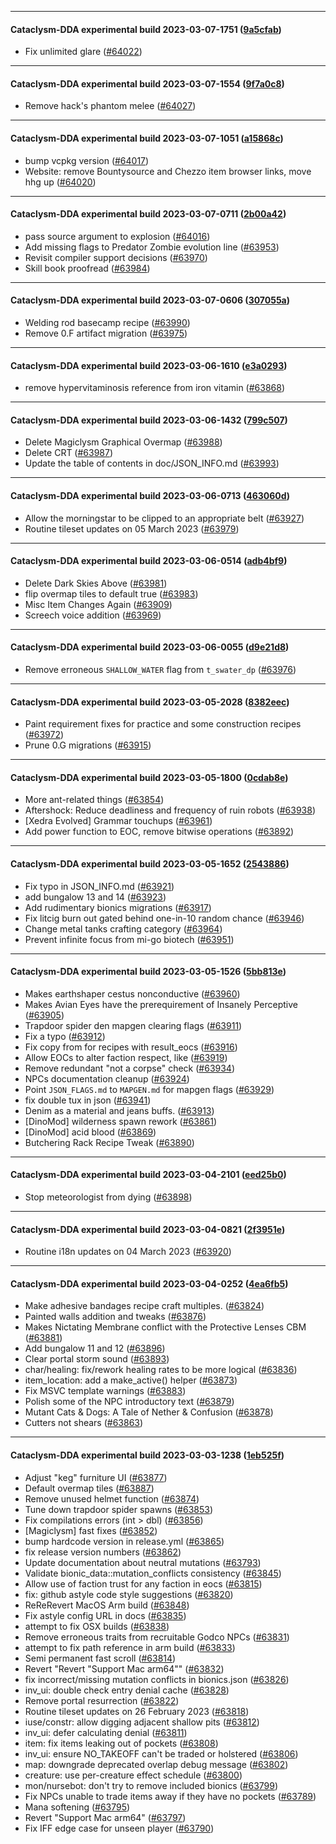 
---

#### Cataclysm-DDA experimental build 2023-03-07-1751 ([9a5cfab](https://github.com/CleverRaven/Cataclysm-DDA/releases/tag/cdda-experimental-2023-03-07-1751))

* Fix unlimited glare ([#64022](https://github.com/CleverRaven/Cataclysm-DDA/pull/64022))

---

#### Cataclysm-DDA experimental build 2023-03-07-1554 ([9f7a0c8](https://github.com/CleverRaven/Cataclysm-DDA/releases/tag/cdda-experimental-2023-03-07-1554))

* Remove hack's phantom melee ([#64027](https://github.com/CleverRaven/Cataclysm-DDA/pull/64027))

---

#### Cataclysm-DDA experimental build 2023-03-07-1051 ([a15868c](https://github.com/CleverRaven/Cataclysm-DDA/releases/tag/cdda-experimental-2023-03-07-1051))

* bump vcpkg version ([#64017](https://github.com/CleverRaven/Cataclysm-DDA/pull/64017))
* Website: remove Bountysource and Chezzo item browser links, move hhg up ([#64020](https://github.com/CleverRaven/Cataclysm-DDA/pull/64020))

---

#### Cataclysm-DDA experimental build 2023-03-07-0711 ([2b00a42](https://github.com/CleverRaven/Cataclysm-DDA/releases/tag/cdda-experimental-2023-03-07-0711))

* pass source argument to explosion ([#64016](https://github.com/CleverRaven/Cataclysm-DDA/pull/64016))
* Add missing flags to Predator Zombie evolution line ([#63953](https://github.com/CleverRaven/Cataclysm-DDA/pull/63953))
* Revisit compiler support decisions ([#63970](https://github.com/CleverRaven/Cataclysm-DDA/pull/63970))
* Skill book proofread ([#63984](https://github.com/CleverRaven/Cataclysm-DDA/pull/63984))

---

#### Cataclysm-DDA experimental build 2023-03-07-0606 ([307055a](https://github.com/CleverRaven/Cataclysm-DDA/releases/tag/cdda-experimental-2023-03-07-0606))

* Welding rod basecamp recipe ([#63990](https://github.com/CleverRaven/Cataclysm-DDA/pull/63990))
* Remove 0.F artifact migration ([#63975](https://github.com/CleverRaven/Cataclysm-DDA/pull/63975))

---

#### Cataclysm-DDA experimental build 2023-03-06-1610 ([e3a0293](https://github.com/CleverRaven/Cataclysm-DDA/releases/tag/cdda-experimental-2023-03-06-1610))

* remove hypervitaminosis reference from iron vitamin ([#63868](https://github.com/CleverRaven/Cataclysm-DDA/pull/63868))

---

#### Cataclysm-DDA experimental build 2023-03-06-1432 ([799c507](https://github.com/CleverRaven/Cataclysm-DDA/releases/tag/cdda-experimental-2023-03-06-1432))

* Delete Magiclysm Graphical Overmap ([#63988](https://github.com/CleverRaven/Cataclysm-DDA/pull/63988))
* Delete CRT ([#63987](https://github.com/CleverRaven/Cataclysm-DDA/pull/63987))
* Update the table of contents in doc/JSON_INFO.md ([#63993](https://github.com/CleverRaven/Cataclysm-DDA/pull/63993))

---

#### Cataclysm-DDA experimental build 2023-03-06-0713 ([463060d](https://github.com/CleverRaven/Cataclysm-DDA/releases/tag/cdda-experimental-2023-03-06-0713))

* Allow the morningstar to be clipped to an appropriate belt ([#63927](https://github.com/CleverRaven/Cataclysm-DDA/pull/63927))
* Routine tileset updates on 05 March 2023 ([#63979](https://github.com/CleverRaven/Cataclysm-DDA/pull/63979))

---

#### Cataclysm-DDA experimental build 2023-03-06-0514 ([adb4bf9](https://github.com/CleverRaven/Cataclysm-DDA/releases/tag/cdda-experimental-2023-03-06-0514))

* Delete Dark Skies Above ([#63981](https://github.com/CleverRaven/Cataclysm-DDA/pull/63981))
* flip overmap tiles to default true ([#63983](https://github.com/CleverRaven/Cataclysm-DDA/pull/63983))
* Misc Item Changes Again ([#63909](https://github.com/CleverRaven/Cataclysm-DDA/pull/63909))
* Screech voice addition ([#63969](https://github.com/CleverRaven/Cataclysm-DDA/pull/63969))

---

#### Cataclysm-DDA experimental build 2023-03-06-0055 ([d9e21d8](https://github.com/CleverRaven/Cataclysm-DDA/releases/tag/cdda-experimental-2023-03-06-0055))

* Remove erroneous `SHALLOW_WATER` flag from `t_swater_dp` ([#63976](https://github.com/CleverRaven/Cataclysm-DDA/pull/63976))

---

#### Cataclysm-DDA experimental build 2023-03-05-2028 ([8382eec](https://github.com/CleverRaven/Cataclysm-DDA/releases/tag/cdda-experimental-2023-03-05-2028))

* Paint requirement fixes for practice and some construction recipes ([#63972](https://github.com/CleverRaven/Cataclysm-DDA/pull/63972))
* Prune 0.G migrations ([#63915](https://github.com/CleverRaven/Cataclysm-DDA/pull/63915))

---

#### Cataclysm-DDA experimental build 2023-03-05-1800 ([0cdab8e](https://github.com/CleverRaven/Cataclysm-DDA/releases/tag/cdda-experimental-2023-03-05-1800))

* More ant-related things ([#63854](https://github.com/CleverRaven/Cataclysm-DDA/pull/63854))
* Aftershock: Reduce deadliness and frequency of ruin robots ([#63938](https://github.com/CleverRaven/Cataclysm-DDA/pull/63938))
* [Xedra Evolved] Grammar touchups ([#63961](https://github.com/CleverRaven/Cataclysm-DDA/pull/63961))
* Add power function to EOC, remove bitwise operations ([#63892](https://github.com/CleverRaven/Cataclysm-DDA/pull/63892))

---

#### Cataclysm-DDA experimental build 2023-03-05-1652 ([2543886](https://github.com/CleverRaven/Cataclysm-DDA/releases/tag/cdda-experimental-2023-03-05-1652))

* Fix typo in JSON_INFO.md ([#63921](https://github.com/CleverRaven/Cataclysm-DDA/pull/63921))
* add bungalow 13 and 14 ([#63923](https://github.com/CleverRaven/Cataclysm-DDA/pull/63923))
* Add rudimentary bionics migrations ([#63917](https://github.com/CleverRaven/Cataclysm-DDA/pull/63917))
* Fix litcig burn out gated behind one-in-10 random chance ([#63946](https://github.com/CleverRaven/Cataclysm-DDA/pull/63946))
* Change metal tanks crafting category ([#63964](https://github.com/CleverRaven/Cataclysm-DDA/pull/63964))
* Prevent infinite focus from mi-go biotech ([#63951](https://github.com/CleverRaven/Cataclysm-DDA/pull/63951))

---

#### Cataclysm-DDA experimental build 2023-03-05-1526 ([5bb813e](https://github.com/CleverRaven/Cataclysm-DDA/releases/tag/cdda-experimental-2023-03-05-1526))

* Makes earthshaper cestus nonconductive ([#63960](https://github.com/CleverRaven/Cataclysm-DDA/pull/63960))
* Makes Avian Eyes have the prerequirement of Insanely Perceptive ([#63905](https://github.com/CleverRaven/Cataclysm-DDA/pull/63905))
* Trapdoor spider den mapgen clearing flags ([#63911](https://github.com/CleverRaven/Cataclysm-DDA/pull/63911))
* Fix a typo ([#63912](https://github.com/CleverRaven/Cataclysm-DDA/pull/63912))
* Fix copy from for recipes with result_eocs ([#63916](https://github.com/CleverRaven/Cataclysm-DDA/pull/63916))
* Allow EOCs to alter faction respect, like ([#63919](https://github.com/CleverRaven/Cataclysm-DDA/pull/63919))
* Remove redundant "not a corpse" check ([#63934](https://github.com/CleverRaven/Cataclysm-DDA/pull/63934))
* NPCs documentation cleanup ([#63924](https://github.com/CleverRaven/Cataclysm-DDA/pull/63924))
* Point `JSON_FLAGS.md` to `MAPGEN.md` for mapgen flags ([#63929](https://github.com/CleverRaven/Cataclysm-DDA/pull/63929))
* fix double tux in json ([#63941](https://github.com/CleverRaven/Cataclysm-DDA/pull/63941))
* Denim as a material and jeans buffs. ([#63913](https://github.com/CleverRaven/Cataclysm-DDA/pull/63913))
* [DinoMod] wilderness spawn rework ([#63861](https://github.com/CleverRaven/Cataclysm-DDA/pull/63861))
* [DinoMod] acid blood ([#63869](https://github.com/CleverRaven/Cataclysm-DDA/pull/63869))
* Butchering Rack Recipe Tweak ([#63890](https://github.com/CleverRaven/Cataclysm-DDA/pull/63890))

---

#### Cataclysm-DDA experimental build 2023-03-04-2101 ([eed25b0](https://github.com/CleverRaven/Cataclysm-DDA/releases/tag/cdda-experimental-2023-03-04-2101))

* Stop meteorologist from dying ([#63898](https://github.com/CleverRaven/Cataclysm-DDA/pull/63898))

---

#### Cataclysm-DDA experimental build 2023-03-04-0821 ([2f3951e](https://github.com/CleverRaven/Cataclysm-DDA/releases/tag/cdda-experimental-2023-03-04-0821))

* Routine i18n updates on 04 March 2023 ([#63920](https://github.com/CleverRaven/Cataclysm-DDA/pull/63920))

---

#### Cataclysm-DDA experimental build 2023-03-04-0252 ([4ea6fb5](https://github.com/CleverRaven/Cataclysm-DDA/releases/tag/cdda-experimental-2023-03-04-0252))

* Make adhesive bandages recipe craft multiples. ([#63824](https://github.com/CleverRaven/Cataclysm-DDA/pull/63824))
* Painted walls addition and tweaks ([#63876](https://github.com/CleverRaven/Cataclysm-DDA/pull/63876))
* Makes Nictating Membrane conflict with the Protective Lenses CBM ([#63881](https://github.com/CleverRaven/Cataclysm-DDA/pull/63881))
* Add bungalow 11 and 12 ([#63896](https://github.com/CleverRaven/Cataclysm-DDA/pull/63896))
* Clear portal storm sound ([#63893](https://github.com/CleverRaven/Cataclysm-DDA/pull/63893))
* char/healing: fix/rework healing rates to be more logical ([#63836](https://github.com/CleverRaven/Cataclysm-DDA/pull/63836))
* item_location: add a make_active() helper ([#63873](https://github.com/CleverRaven/Cataclysm-DDA/pull/63873))
* Fix MSVC template warnings ([#63883](https://github.com/CleverRaven/Cataclysm-DDA/pull/63883))
* Polish some of the NPC introductory text ([#63879](https://github.com/CleverRaven/Cataclysm-DDA/pull/63879))
* Mutant Cats & Dogs: A Tale of Nether & Confusion ([#63878](https://github.com/CleverRaven/Cataclysm-DDA/pull/63878))
* Cutters not shears ([#63863](https://github.com/CleverRaven/Cataclysm-DDA/pull/63863))

---

#### Cataclysm-DDA experimental build 2023-03-03-1238 ([1eb525f](https://github.com/CleverRaven/Cataclysm-DDA/releases/tag/cdda-experimental-2023-03-03-1238))

* Adjust "keg" furniture UI ([#63877](https://github.com/CleverRaven/Cataclysm-DDA/pull/63877))
* Default overmap tiles ([#63887](https://github.com/CleverRaven/Cataclysm-DDA/pull/63887))
* Remove unused helmet function ([#63874](https://github.com/CleverRaven/Cataclysm-DDA/pull/63874))
* Tune down trapdoor spider spawns ([#63853](https://github.com/CleverRaven/Cataclysm-DDA/pull/63853))
* Fix compilations errors (int > dbl) ([#63856](https://github.com/CleverRaven/Cataclysm-DDA/pull/63856))
* [Magiclysm] fast fixes ([#63852](https://github.com/CleverRaven/Cataclysm-DDA/pull/63852))
* bump hardcode version in release.yml ([#63865](https://github.com/CleverRaven/Cataclysm-DDA/pull/63865))
* fix release version numbers ([#63862](https://github.com/CleverRaven/Cataclysm-DDA/pull/63862))
* Update documentation about neutral mutations ([#63793](https://github.com/CleverRaven/Cataclysm-DDA/pull/63793))
* Validate bionic_data::mutation_conflicts consistency ([#63845](https://github.com/CleverRaven/Cataclysm-DDA/pull/63845))
* Allow use of faction trust for any faction in eocs ([#63815](https://github.com/CleverRaven/Cataclysm-DDA/pull/63815))
* fix: github astyle code style suggestions ([#63820](https://github.com/CleverRaven/Cataclysm-DDA/pull/63820))
* ReReRevert MacOS Arm build ([#63848](https://github.com/CleverRaven/Cataclysm-DDA/pull/63848))
* Fix astyle config URL in docs ([#63835](https://github.com/CleverRaven/Cataclysm-DDA/pull/63835))
* attempt to fix OSX builds ([#63838](https://github.com/CleverRaven/Cataclysm-DDA/pull/63838))
* Remove erroneous traits from recruitable Godco NPCs ([#63831](https://github.com/CleverRaven/Cataclysm-DDA/pull/63831))
* attempt to fix path reference in arm build ([#63833](https://github.com/CleverRaven/Cataclysm-DDA/pull/63833))
* Semi permanent fast scroll ([#63814](https://github.com/CleverRaven/Cataclysm-DDA/pull/63814))
* Revert "Revert "Support Mac arm64"" ([#63832](https://github.com/CleverRaven/Cataclysm-DDA/pull/63832))
* fix incorrect/missing mutation conflicts in bionics.json ([#63826](https://github.com/CleverRaven/Cataclysm-DDA/pull/63826))
* inv_ui: double check entry denial cache ([#63828](https://github.com/CleverRaven/Cataclysm-DDA/pull/63828))
* Remove portal resurrection ([#63822](https://github.com/CleverRaven/Cataclysm-DDA/pull/63822))
* Routine tileset updates on 26 February 2023 ([#63818](https://github.com/CleverRaven/Cataclysm-DDA/pull/63818))
* iuse/constr: allow digging adjacent shallow pits ([#63812](https://github.com/CleverRaven/Cataclysm-DDA/pull/63812))
* inv_ui: defer calculating denial ([#63811](https://github.com/CleverRaven/Cataclysm-DDA/pull/63811))
* item: fix items leaking out of pockets ([#63808](https://github.com/CleverRaven/Cataclysm-DDA/pull/63808))
* inv_ui: ensure NO_TAKEOFF can't be traded or holstered ([#63806](https://github.com/CleverRaven/Cataclysm-DDA/pull/63806))
* map: downgrade deprecated overlap debug message ([#63802](https://github.com/CleverRaven/Cataclysm-DDA/pull/63802))
* creature: use per-creature effect schedule ([#63800](https://github.com/CleverRaven/Cataclysm-DDA/pull/63800))
* mon/nursebot: don't try to remove included bionics ([#63799](https://github.com/CleverRaven/Cataclysm-DDA/pull/63799))
* Fix NPCs unable to trade items away if they have no pockets ([#63789](https://github.com/CleverRaven/Cataclysm-DDA/pull/63789))
* Mana softening ([#63795](https://github.com/CleverRaven/Cataclysm-DDA/pull/63795))
* Revert "Support Mac arm64" ([#63797](https://github.com/CleverRaven/Cataclysm-DDA/pull/63797))
* Fix IFF edge case for unseen player ([#63790](https://github.com/CleverRaven/Cataclysm-DDA/pull/63790))
